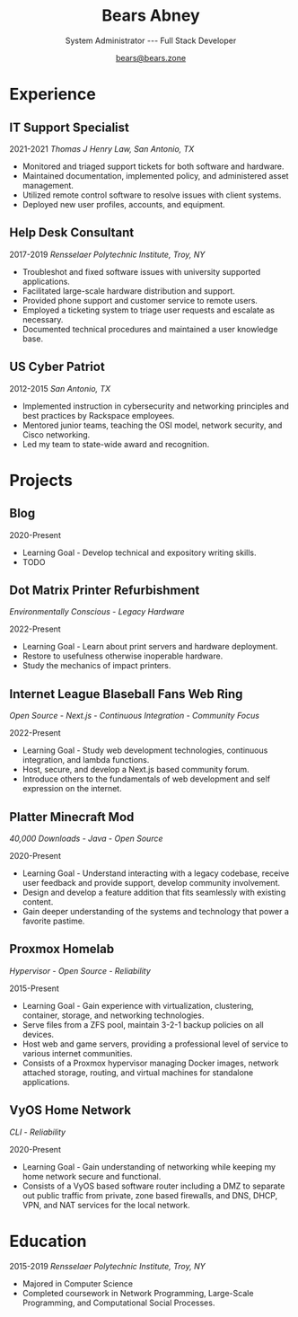 # <center>Bears Abney</center>
<center>System Administrator --- Full Stack Developer

bears@bears.zone</center>
# Experience

## IT Support Specialist
2021-2021 *Thomas J Henry Law, San Antonio, TX*
* Monitored and triaged support tickets for both software and hardware.
* Maintained documentation, implemented policy, and administered asset management.
* Utilized remote control software to resolve issues with client systems.
* Deployed new user profiles, accounts, and equipment.

## Help Desk Consultant
2017-2019 *Rensselaer Polytechnic Institute, Troy, NY*
* Troubleshot and fixed software issues with university supported applications.
* Facilitated large-scale hardware distribution and support.
* Provided phone support and customer service to remote users.
* Employed a ticketing system to triage user requests and escalate as necessary.
* Documented technical procedures and maintained a user knowledge base.

## US Cyber Patriot
2012-2015 *San Antonio, TX*
* Implemented instruction in cybersecurity and networking principles and best practices by Rackspace employees.
* Mentored junior teams, teaching the OSI model, network security, and Cisco networking.
* Led my team to state-wide award and recognition.

# Projects
## Blog
2020-Present
* Learning Goal - Develop technical and expository writing skills.
* TODO

## Dot Matrix Printer Refurbishment
*Environmentally Conscious* - *Legacy Hardware*

2022-Present
* Learning Goal - Learn about print servers and hardware deployment.
* Restore to usefulness otherwise inoperable hardware.
* Study the mechanics of impact printers.

## Internet League Blaseball Fans Web Ring
*Open Source* - *Next.js* - *Continuous Integration* - *Community Focus*

2022-Present
* Learning Goal - Study web development technologies, continuous integration, and lambda functions.
* Host, secure, and develop a Next.js based community forum.
* Introduce others to the fundamentals of web development and self expression on the internet.

## Platter Minecraft Mod
*40,000 Downloads* - *Java* - *Open Source*

2020-Present
* Learning Goal - Understand interacting with a legacy codebase, receive user feedback and provide support, develop community involvement.
* Design and develop a feature addition that fits seamlessly with existing content.
* Gain deeper understanding of the systems and technology that power a favorite pastime.

## Proxmox Homelab
*Hypervisor* - *Open Source* - *Reliability*

2015-Present
* Learning Goal - Gain experience with virtualization, clustering, container, storage, and networking technologies.
* Serve files from a ZFS pool, maintain 3-2-1 backup policies on all devices. 
* Host web and game servers, providing a professional level of service to various internet communities.
* Consists of a Proxmox hypervisor managing Docker images, network attached storage, routing, and virtual machines for standalone applications.

## VyOS Home Network
*CLI* - *Reliability*

2020-Present
* Learning Goal - Gain understanding of networking while keeping my home network secure and functional.
* Consists of a VyOS based software router including a DMZ to separate out public traffic from private, zone based firewalls, and DNS, DHCP, VPN, and NAT services for the local network. 

# Education
2015-2019 *Rensselaer Polytechnic Institute, Troy, NY*
* Majored in Computer Science
* Completed coursework in Network Programming, Large-Scale Programming, and Computational Social Processes.
